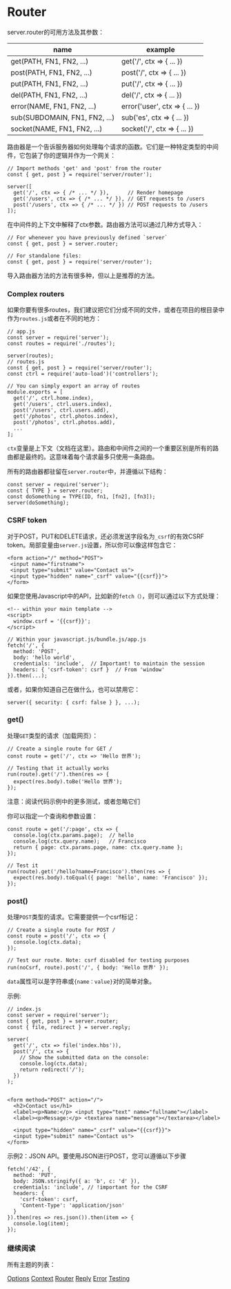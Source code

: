 # Router

server.router的可用方法及其参数：

| name	| example |
|-------|-------- |
| get(PATH, FN1, FN2, ...)	| get('/', ctx => { ... })  |
|post(PATH, FN1, FN2, ...)	| post('/', ctx => { ... }) |
|put(PATH, FN1, FN2, ...)	| put('/', ctx => { ... })|
|del(PATH, FN1, FN2, ...)	| del('/', ctx => { ... })  |
|error(NAME, FN1, FN2, ...)	 | error('user', ctx => { ... }) |
|sub(SUBDOMAIN, FN1, FN2, ...)	| sub('es', ctx => { ... })  |
|socket(NAME, FN1, FN2, ...) |	socket('/', ctx => { ... })  |


路由器是一个告诉服务器如何处理每个请求的函数。它们是一种特定类型的中间件，它包装了你的逻辑并作为一个网关：

```
// Import methods 'get' and 'post' from the router
const { get, post } = require('server/router');

server([
  get('/', ctx => { /* ... */ }),      // Render homepage
  get('/users', ctx => { /* ... */ }), // GET requests to /users
  post('/users', ctx => { /* ... */ }) // POST requests to /users
]);
```

在中间件的上下文中解释了ctx参数。路由器方法可以通过几种方式导入：

```
// For whenever you have previously defined `server`
const { get, post } = server.router;

// For standalone files:
const { get, post } = require('server/router');
```

导入路由器方法的方法有很多种，但以上是推荐的方法。


### Complex routers

如果你要有很多routes，我们建议把它们分成不同的文件，或者在项目的根目录中作为``routes.js``或者在不同的地方：

```
// app.js
const server = require('server');
const routes = require('./routes');

server(routes);
// routes.js
const { get, post } = require('server/router');
const ctrl = require('auto-load')('controllers');

// You can simply export an array of routes
module.exports = [
  get('/', ctrl.home.index),
  get('/users', ctrl.users.index),
  post('/users', ctrl.users.add),
  get('/photos', ctrl.photos.index),
  post('/photos', ctrl.photos.add),
  ...
];
```

``ctx``变量是上下文（文档在这里）。路由和中间件之间的一个重要区别是所有的路由都是最终的。这意味着每个请求最多只使用一条路由。


所有的路由器都驻留在``server.router``中，并遵循以下结构：

```
const server = require('server');
const { TYPE } = server.router;
const doSomething = TYPE(ID, fn1, [fn2], [fn3]);
server(doSomething);
```

### CSRF token

对于POST，PUT和DELETE请求，还必须发送字段名为``_csrf``的有效CSRF token。局部变量由``server.js``设置，所以你可以像这样包含它：

```
<form action="/" method="POST">
 <input name="firstname">
 <input type="submit" value="Contact us">
 <input type="hidden" name="_csrf" value="{{csrf}}">
</form>
```

如果您使用Javascript中的API，比如新的``fetch（）``，则可以通过以下方式处理：

```
<!-- within your main template -->
<script>
  window.csrf = '{{csrf}}';
</script>
```

```
// Within your javascript.js/bundle.js/app.js
fetch('/', {
  method: 'POST',
  body: 'hello world',
  credentials: 'include',  // Important! to maintain the session
  headers: { 'csrf-token': csrf }  // From 'window'
}).then(...);
```

或者，如果你知道自己在做什么，也可以禁用它：

```
server({ security: { csrf: false } }, ...);
```

### get()

处理``GET``类型的请求（加载网页）：

```
// Create a single route for GET /
const route = get('/', ctx => 'Hello 世界');

// Testing that it actually works
run(route).get('/').then(res => {
  expect(res.body).toBe('Hello 世界');
});
```

>
注意：阅读代码示例中的更多测试，或者忽略它们
>

你可以指定一个查询和参数设置：


```
const route = get('/:page', ctx => {
  console.log(ctx.params.page);  // hello
  console.log(ctx.query.name);   // Francisco
  return { page: ctx.params.page, name: ctx.query.name };
});

// Test it
run(route).get('/hello?name=Francisco').then(res => {
  expect(res.body).toEqual({ page: 'hello', name: 'Francisco' });
});
```

### post()

处理``POST``类型的请求。它需要提供一个csrf标记：


```
// Create a single route for POST /
const route = post('/', ctx => {
  console.log(ctx.data);
});

// Test our route. Note: csrf disabled for testing purposes
run(noCsrf, route).post('/', { body: 'Hello 世界' });
```

``data``属性可以是字符串或``{name：value}``对的简单对象。

示例:

```
// index.js
const server = require('server');
const { get, post } = server.router;
const { file, redirect } = server.reply;

server(
  get('/', ctx => file('index.hbs')),
  post('/', ctx => {
    // Show the submitted data on the console:
    console.log(ctx.data);
    return redirect('/');
  })
);
```


```

<form method="POST" action="/">
  <h2>Contact us</h1>
  <label><p>Name:</p> <input type="text" name="fullname"></label>
  <label><p>Message:</p> <textarea name="message"></textarea></label>

  <input type="hidden" name="_csrf" value="{{csrf}}">
  <input type="submit" name="Contact us">
</form>

```

示例2：JSON API。要使用JSON进行POST，您可以遵循以下步骤


```
fetch('/42', {
  method: 'PUT',
  body: JSON.stringify({ a: 'b', c: 'd' }),
  credentials: 'include', // !important for the CSRF
  headers: {
    'csrf-token': csrf,
    'Content-Type': 'application/json'
  }
}).then(res => res.json()).then(item => {
  console.log(item);
});
```



### 继续阅读

所有主题的列表：

[Options](https://serverjs.io/documentation/options) 
[Context](https://serverjs.io/documentation/context)
[Router](https://serverjs.io/documentation/router) 
[Reply](https://serverjs.io/documentation/reply)
[Error](https://serverjs.io/documentation/errors)
[Testing](https://serverjs.io/documentation/testing)
